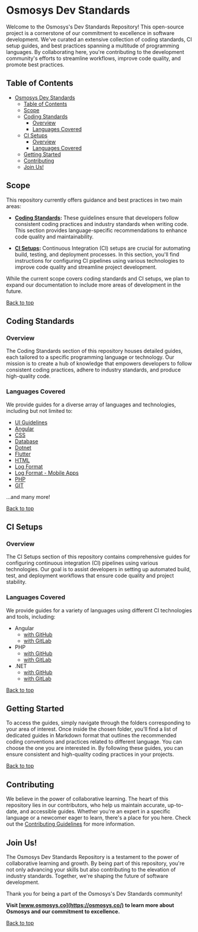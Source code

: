 # Osmosys Dev Standards

Welcome to the Osmosys's Dev Standards Repository! This open-source project is a cornerstone of our commitment to excellence in software development. We've curated an extensive collection of coding standards, CI setup guides, and best practices spanning a multitude of programming languages. By collaborating here, you're contributing to the development community's efforts to streamline workflows, improve code quality, and promote best practices.

## Table of Contents

- [Osmosys Dev Standards](#osmosys-dev-standards)
  - [Table of Contents](#table-of-contents)
  - [Scope](#scope)
  - [Coding Standards](#coding-standards)
    - [Overview](#overview)
    - [Languages Covered](#languages-covered)
  - [CI Setups](#ci-setups)
    - [Overview](#overview-1)
    - [Languages Covered](#languages-covered-1)
  - [Getting Started](#getting-started)
  - [Contributing](#contributing)
  - [Join Us!](#join-us)


## Scope

This repository currently offers guidance and best practices in two main areas:

- **[Coding Standards](./coding-standards/):** These guidelines ensure that developers follow consistent coding practices and industry standards when writing code. This section provides language-specific recommendations to enhance code quality and maintainability.

- **[CI Setups](./ci-setups/):** Continuous Integration (CI) setups are crucial for automating build, testing, and deployment processes. In this section, you'll find instructions for configuring CI pipelines using various technologies to improve code quality and streamline project development.

While the current scope covers coding standards and CI setups, we plan to expand our documentation to include more areas of development in the future.

[Back to top](#table-of-contents)
## Coding Standards
### Overview

The Coding Standards section of this repository houses detailed guides, each tailored to a specific programming language or technology. Our mission is to create a hub of knowledge that empowers developers to follow consistent coding practices, adhere to industry standards, and produce high-quality code.
### Languages Covered

We provide guides for a diverse array of languages and technologies, including but not limited to:

- [UI Guidelines](./coding-standards/UI.csv)
- [Angular](./coding-standards/angular.md)
- [CSS](./coding-standards/css.md)
- [Database](./coding-standards/database.md)
- [Dotnet](./coding-standards/dotnet.md)
- [Flutter](./coding-standards/flutter.md)
- [HTML](./coding-standards/html.md)
- [Log Format](./coding-standards/log-format.md)
- [Log Format - Mobile Apps](./coding-standards/log-format-mobile-app.md)
- [PHP](./coding-standards/php.md)
- [GIT](./coding-standards/git.md)

...and many more!

[Back to top](#table-of-contents)
## CI Setups

### Overview

The CI Setups section of this repository contains comprehensive guides for configuring continuous integration (CI) pipelines using various technologies. Our goal is to assist developers in setting up automated build, test, and deployment workflows that ensure code quality and project stability.

### Languages Covered

We provide guides for a variety of languages using different CI technologies and tools, including:

- Angular
  - [with GitHub](./ci-setups/angular-github.md)
  - [with GitLab](./ci-setups/angular-gitlab.md)
- PHP
  - [with GitHub](./ci-setups/php-github.md)
  - [with GitLab](./ci-setups/php-gitlab.md)
- .NET
  - [with GitHub](./ci-setups/dotnet-github.md)
  - [with GitLab](./ci-setups/dotnet-gitlab.md)

[Back to top](#table-of-contents)
## Getting Started

To access the guides, simply navigate through the folders corresponding to your area of interest. Once inside the chosen folder, you'll find a list of dedicated guides in Markdown format that outlines the recommended coding conventions and practices related to different language. You can choose the one you are interested in. By following these guides, you can ensure consistent and high-quality coding practices in your projects.

[Back to top](#table-of-contents)
## Contributing

We believe in the power of collaborative learning. The heart of this repository lies in our contributors, who help us maintain accurate, up-to-date, and accessible guides. Whether you're an expert in a specific language or a newcomer eager to learn, there's a place for you here. Check out the [Contributing Guidelines](CONTRIBUTING.md) for more information.

## Join Us!

The Osmosys Dev Standards Repository is a testament to the power of collaborative learning and growth. By being part of this repository, you're not only advancing your skills but also contributing to the elevation of industry standards. Together, we're shaping the future of software development.

Thank you for being a part of the Osmosys's Dev Standards community!


**Visit [www.osmosys.co](https://osmosys.co/) to learn more about Osmosys and our commitment to excellence.**

[Back to top](#table-of-contents)
